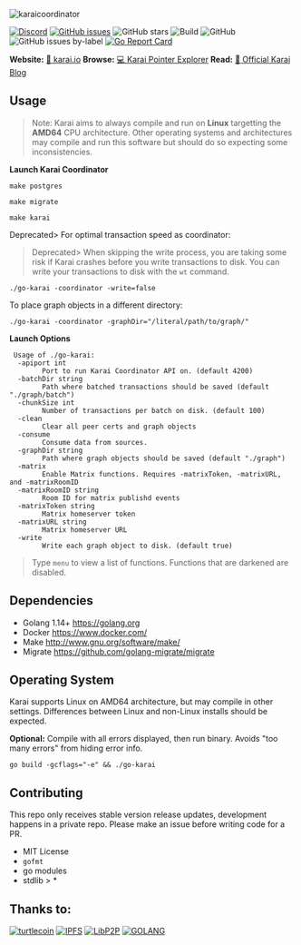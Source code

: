 ![karaicoordinator](https://user-images.githubusercontent.com/34389545/95401277-6f655b80-08d2-11eb-896c-5c3614ff20d7.png)

[![Discord](https://img.shields.io/discord/388915017187328002?label=Join%20Discord)](http://chat.turtlecoin.lol) [![GitHub issues](https://img.shields.io/github/issues/harrisonhesslink/pythia?label=Issues)](https://github.com/harrisonhesslink/pythia/issues) ![GitHub stars](https://img.shields.io/github/stars/harrisonhesslink/pythia?label=Github%20Stars) ![Build](https://github.com/harrisonhesslink/pythia/workflows/Build/badge.svg) ![GitHub](https://img.shields.io/github/license/harrisonhesslink/pythia) ![GitHub issues by-label](https://img.shields.io/github/issues/harrisonhesslink/pythia/Todo) [![Go Report Card](https://goreportcard.com/badge/github.com/harrisonhesslink/pythia)](https://goreportcard.com/report/github.com/harrisonhesslink/pythia)

**Website:** [📝 karai.io](https://karai.io) **Browse:** [💻 Karai Pointer Explorer](https://karai.io/explore/) **Read:** [🔗 Official Karai Blog](https://karai.io/dev/)

## Usage

> Note: Karai aims to always compile and run on **Linux** targetting the **AMD64** CPU architecture. Other operating systems and architectures may compile and run this software but should do so expecting some inconsistencies.

**Launch Karai Coordinator**

```
make postgres

make migrate

make karai
```

Deprecated> For optimal transaction speed as coordinator:

> Deprecated> When skipping the write process, you are taking some risk if Karai crashes before you write transactions to disk. You can write your transactions to disk with the `wt` command.

```
./go-karai -coordinator -write=false
```

To place graph objects in a different directory:

```
./go-karai -coordinator -graphDir="/literal/path/to/graph/"
```

**Launch Options**

```
 Usage of ./go-karai:
  -apiport int
        Port to run Karai Coordinator API on. (default 4200)
  -batchDir string
        Path where batched transactions should be saved (default "./graph/batch")
  -chunkSize int
        Number of transactions per batch on disk. (default 100)
  -clean
        Clear all peer certs and graph objects
  -consume
        Consume data from sources.
  -graphDir string
        Path where graph objects should be saved (default "./graph")
  -matrix
        Enable Matrix functions. Requires -matrixToken, -matrixURL, and -matrixRoomID
  -matrixRoomID string
        Room ID for matrix publishd events
  -matrixToken string
        Matrix homeserver token
  -matrixURL string
        Matrix homeserver URL
  -write
        Write each graph object to disk. (default true)
```

> Type `menu` to view a list of functions. Functions that are darkened are disabled.

## Dependencies

-   Golang 1.14+ https://golang.org
-   Docker https://www.docker.com/
-   Make http://www.gnu.org/software/make/
-   Migrate https://github.com/golang-migrate/migrate

## Operating System

Karai supports Linux on AMD64 architecture, but may compile in other settings. Differences between Linux and non-Linux installs should be expected.

**Optional:** Compile with all errors displayed, then run binary. Avoids "too many errors" from hiding error info.

`go build -gcflags="-e" && ./go-karai`

## Contributing

This repo only receives stable version release updates, development happens in a private repo. Please make an issue before writing code for a PR.

-   MIT License
-   `gofmt`
-   go modules
-   stdlib > \*

## Thanks to:

[![turtlecoin](https://user-images.githubusercontent.com/34389545/80266529-fb0b6880-8661-11ea-9a75-4cb066834775.png)](https://turtlecoin.lol)
[![IPFS](https://user-images.githubusercontent.com/34389545/80266356-0c07aa00-8661-11ea-8308-84639318213a.png)](https://ipfs.io)
[![LibP2P](https://user-images.githubusercontent.com/34389545/80266502-e4651180-8661-11ea-8367-54bf59e26470.png)](https://libp2p.io)
[![GOLANG](https://user-images.githubusercontent.com/34389545/80266422-6b65ba00-8661-11ea-836a-d1904ec15b94.png)](https://golang.org)
